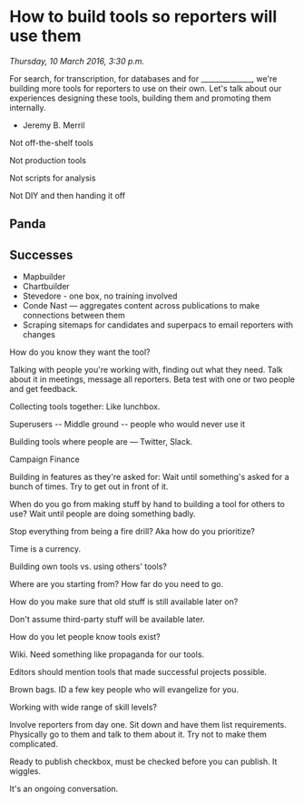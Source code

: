 # How to build tools so reporters will use them

*Thursday, 10 March 2016, 3:30 p.m.*

For search, for transcription, for databases and for ______________, we're building more tools for reporters to use on their own. Let's talk about our experiences designing these tools, building them and promoting them internally.

* Jeremy B. Merril

Not off-the-shelf tools

Not production tools

Not scripts for analysis

Not DIY and then handing it off

## Panda

## Successes

* Mapbuilder
* Chartbuilder
* Stevedore - one box, no training involved
* Conde Nast — aggregates content across publications to make connections between them
* Scraping sitemaps for candidates and superpacs to email reporters with changes

How do you know they want the tool?

Talking with people you're working with, finding out what they need. Talk about it in meetings, message all reporters. Beta test with one or two people and get feedback.

Collecting tools together: Like lunchbox.

Superusers -- Middle ground -- people who would never use it

Building tools where people are — Twitter, Slack.

Campaign Finance

Building in features as they're asked for: Wait until something's asked for a bunch of times. Try to get out in front of it.

When do you go from making stuff by hand to building a tool for others to use?
Wait until people are doing something badly.

Stop everything from being a fire drill? Aka how do you prioritize?

Time is a currency.

Building own tools vs. using others' tools?

Where are you starting from? How far do you need to go.

How do you make sure that old stuff is still available later on?

Don't assume third-party stuff will be available later.

How do you let people know tools exist?

Wiki. Need something like propaganda for our tools.

Editors should mention tools that made successful projects possible.

Brown bags. ID a few key people who will evangelize for you.

Working with wide range of skill levels?

Involve reporters from day one. Sit down and have them list requirements. Physically go to them and talk to them about it. Try not to make them complicated.

Ready to publish checkbox, must be checked before you can publish. It wiggles.

It's an ongoing conversation.